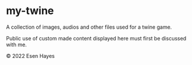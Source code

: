 # my-twine
A collection of images, audios and other files used for a twine game.

Public use of custom made content displayed here must first be discussed with me.



© 2022 Esen Hayes
